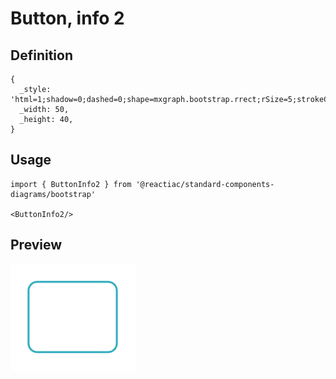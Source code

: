 # Button, info 2

## Definition

```
{
  _style: 'html=1;shadow=0;dashed=0;shape=mxgraph.bootstrap.rrect;rSize=5;strokeColor=#1CA5B8;strokeWidth=1;fillColor=none;fontColor=#1CA5B8;whiteSpace=wrap;align=center;verticalAlign=middle;spacingLeft=0;fontStyle=0;fontSize=16;spacing=5;',
  _width: 50,
  _height: 40,
}
```

## Usage

```
import { ButtonInfo2 } from '@reactiac/standard-components-diagrams/bootstrap'

<ButtonInfo2/>
```

## Preview

<img src="./button-info-2.png" width="200"/>
